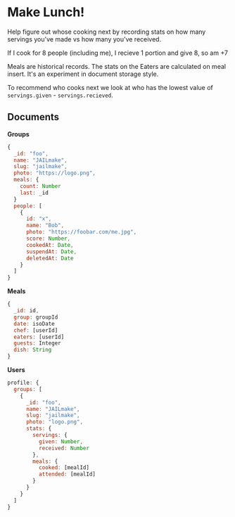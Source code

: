 Make Lunch!
===========

Help figure out whose cooking next by recording stats on how many servings you've made vs how many you've received.

If I cook for 8 people (including me), I recieve 1 portion and give 8, so am +7

Meals are historical records. The stats on the Eaters are calculated on meal insert. It's an experiment in document storage style.

To recommend who cooks next we look at who has the lowest value of `servings.given` - `servings.recieved`.

## Documents

**Groups**

```js
{
  _id: "foo",
  name: "JAILmake",
  slug: "jailmake",
  photo: "https://logo.png",
  meals: {
    count: Number
    last: _id
  }
  people: [
    {
      id: "x",
      name: "Bob",
      photo: "https://foobar.com/me.jpg",
      score: Number,
      cookedAt: Date,
      suspendAt: Date,
      deletedAt: Date
    }
  ]
}
```

**Meals**

```js
{
  _id: id,
  group: groupId
  date: isoDate
  chef: [userId]
  eaters: [userId]
  guests: Integer
  dish: String
}
```

**Users**
```js
profile: {
  groups: [
    {
      _id: "foo",
      name: "JAILmake",
      slug: "jailmake",
      photo: "logo.png",
      stats: {
        servings: {
          given: Number,
          received: Number
        },
        meals: {
          cooked: [mealId]
          attended: [mealId]
        }
      }
    }
  ]
}
```
